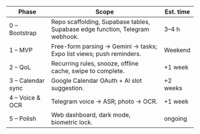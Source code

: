 Phase | Scope | Est. time
--- | --- | ---
0 – Bootstrap | Repo scaffolding, Supabase tables, Supabase edge function, Telegram webhook. | 3–4 h
1 – MVP | Free-form parsing → Gemini → tasks; Expo list views; push reminders. | Weekend
2 – QoL | Recurring rules, snooze, offline cache, swipe to complete. | +1 week
3 – Calendar sync | Google Calendar OAuth + AI slot suggestion. | +2 weeks
4 – Voice & OCR | Telegram voice → ASR; photo → OCR. | +1 week
5 – Polish | Web dashboard, dark mode, biometric lock. | ongoing
